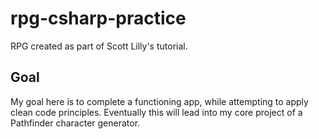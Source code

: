 # rpg-csharp-practice

RPG created as part of Scott Lilly's tutorial.

## Goal

My goal here is to complete a functioning app, while attempting to apply clean code principles. Eventually this will lead into my core project of a Pathfinder character generator.
